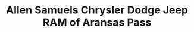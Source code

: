 ---
title: "Allen Samuels Chrysler Dodge Jeep RAM of Aransas Pass"
url: /aransas-pass/allen-samuels-chrysler-dodge-jeep-ram-of-aransas-pass/
shop: Autohaus
---